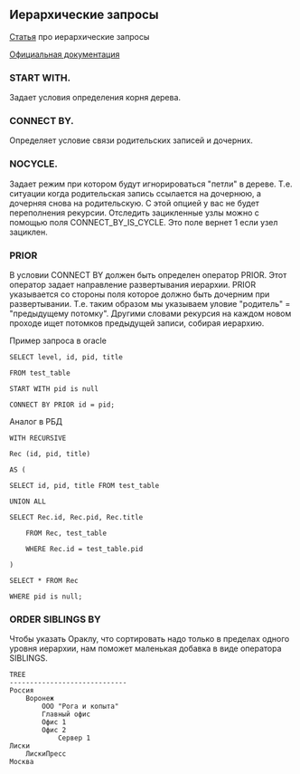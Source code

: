 ## Иерархические запросы

[Статья](https://habr.com/ru/articles/43955/) про иерархические запросы 

[Официальная документация](https://docs.oracle.com/en/database/oracle/oracle-database/21/sqlrf/Hierarchical-Queries.html#GUID-0118DF1D-B9A9-41EB-8556-C6E7D6A5A84E)

### START WITH.

Задает условия определения корня дерева.

### CONNECT BY.

Определяет условие связи родительских записей и дочерних.

### NOCYCLE.

Задает режим при котором будут игнорироваться "петли" в дереве. Т.е. ситуации когда родительская запись ссылается на дочернюю, а дочерняя снова на родительскую. С этой опцией у вас не будет переполнения рекурсии. Отследить зацикленные узлы можно с помощью поля CONNECT_BY_IS_CYCLE. Это поле вернет 1 если узел зациклен.

### PRIOR

В условии CONNECT BY должен быть определен оператор PRIOR. Этот оператор задает направление развертывания иерархии. PRIOR указывается со стороны поля которое должно быть дочерним при развертывании. Т.е. таким образом мы указываем уловие "родитель" = "предыдущему потомку". Другими словами рекурсия на каждом новом проходе ищет потомков предыдущей записи, собирая иерархию.


Пример запроса в oracle 

    SELECT level, id, pid, title
    
    FROM test_table
    
    START WITH pid is null
    
    CONNECT BY PRIOR id = pid;

Аналог в РБД 

    WITH RECURSIVE
    
    Rec (id, pid, title)
    
    AS (
    
    SELECT id, pid, title FROM test_table
    
    UNION ALL
    
    SELECT Rec.id, Rec.pid, Rec.title
    
        FROM Rec, test_table
    
        WHERE Rec.id = test_table.pid
    
    )
    
    SELECT * FROM Rec
    
    WHERE pid is null;

### ORDER SIBLINGS BY

Чтобы указать Ораклу, что сортировать надо только в пределах одного уровня иерархии, нам поможет маленькая добавка в виде оператора SIBLINGS.

    TREE
    -----------------------------
    Россия
        Воронеж
            ООО "Рога и копыта"
            Главный офис
            Офис 1
            Офис 2
                Сервер 1
    Лиски
        ЛискиПресс
    Москва

